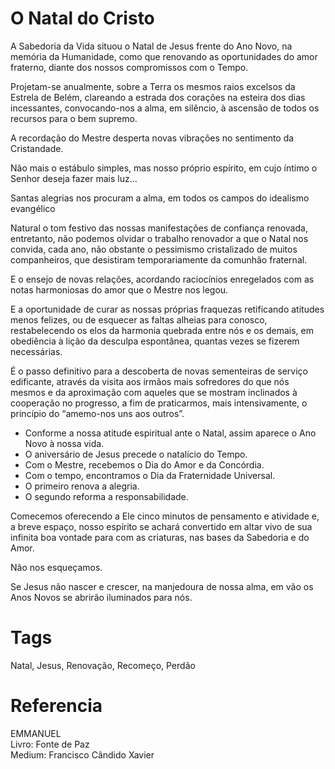 # O Natal do Cristo

A Sabedoria da Vida situou o Natal de Jesus frente do Ano Novo, na memória da Humanidade, como que renovando as oportunidades do amor fraterno, diante dos nossos compromissos com o Tempo.

Projetam-se anualmente, sobre a Terra os mesmos raios excelsos da Estrela de Belém, clareando a estrada dos corações na esteira dos dias incessantes, convocando-nos a alma, em silêncio, à ascensão de todos os recursos para o bem supremo.

A recordação do Mestre desperta novas vibrações no sentimento da Cristandade.

Não mais o estábulo simples, mas nosso próprio espírito, em cujo íntimo o Senhor deseja fazer mais luz...

Santas alegrias nos procuram a alma, em todos os campos do idealismo evangélico 

Natural o tom festivo das nossas manifestações de confiança renovada, entretanto, não podemos olvidar o trabalho renovador a que o Natal nos convida, cada ano, não obstante o pessimismo cristalizado de muitos companheiros, que desistiram temporariamente da comunhão fraternal.

E o ensejo de novas relações, acordando raciocínios enregelados com as notas harmoniosas do amor que o Mestre nos legou.

E a oportunidade de curar as nossas próprias fraquezas retificando atitudes menos felizes, ou de esquecer as faltas alheias para conosco, restabelecendo os elos da harmonia quebrada entre nós e os demais, em obediência à lição da desculpa espontânea, quantas vezes se fizerem necessárias.

É o passo definitivo para a descoberta de novas sementeiras de serviço edificante, através da visita aos irmãos mais sofredores do que nós mesmos e da aproximação com aqueles que se mostram inclinados à cooperação no progresso, a fim de praticarmos, mais intensivamente, o princípio do “amemo-nos uns aos outros”.

- Conforme a nossa atitude espiritual ante o Natal, assim aparece o Ano Novo à nossa vida.  
- O aniversário de Jesus precede o natalício do Tempo.  
- Com o Mestre, recebemos o Dia do Amor e da Concórdia.  
- Com o tempo, encontramos o Dia da Fraternidade Universal.  
- O primeiro renova a alegria.  
- O segundo reforma a responsabilidade.  

Comecemos oferecendo a Ele cinco minutos de pensamento e atividade e, a breve espaço, nosso espírito se achará convertido em altar vivo de sua infinita boa vontade para com as criaturas, nas bases da Sabedoria e do Amor.

Não nos esqueçamos.

Se Jesus não nascer e crescer, na manjedoura de nossa alma, em vão os Anos Novos se abrirão iluminados para nós.

# Tags
Natal, Jesus, Renovação, Recomeço, Perdão

# Referencia
EMMANUEL    
Livro: Fonte de Paz  
Medium: Francisco Cândido Xavier  

